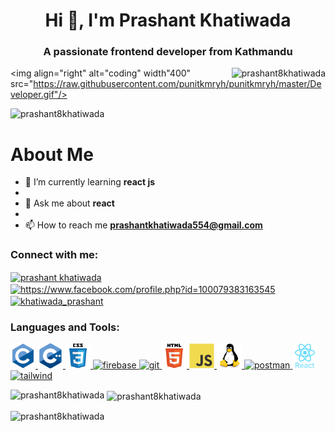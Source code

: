 <h1 align="center">Hi 👋, I'm Prashant Khatiwada</h1>
<h3 align="center">A passionate frontend developer from Kathmandu</h3>

<p><img align="right" src="https://raw.githubusercontent.com/punitkmryh/punitkmryh/master/Developer.gif"   alt="prashant8khatiwada" /></p>

<img align="right" alt="coding" width"400" src="https://raw.githubusercontent.com/punitkmryh/punitkmryh/master/Developer.gif"/>
<p align="left"> <img src="https://komarev.com/ghpvc/?username=prashant8khatiwada&label=Profile%20views&color=0e75b6&style=flat" alt="prashant8khatiwada" /> </p>

<h1> About Me </h1>

- 🌱 I’m currently learning **react js**
- 
- 💬 Ask me about **react**
- 
- 📫 How to reach me **prashantkhatiwada554@gmail.com**

<h3 align="left">Connect with me:</h3>
<p align="left">
<a href="[https://linkedin.com/in/prashant-khatiwada](https://www.linkedin.com/in/prashant-khatiwada-a0b99a184/)" target="blank"><img align="center" src="https://raw.githubusercontent.com/rahuldkjain/github-profile-readme-generator/master/src/images/icons/Social/linked-in-alt.svg" alt="prashant khatiwada" height="30" width="40" /></a>
<a href="https://www.facebook.com/profile.php?id=100079383163545" target="blank"><img align="center" src="https://raw.githubusercontent.com/rahuldkjain/github-profile-readme-generator/master/src/images/icons/Social/facebook.svg" alt="https://www.facebook.com/profile.php?id=100079383163545" height="30" width="40" /></a>
<a href="https://instagram.com/khatiwada_prashant" target="blank"><img align="center" src="https://raw.githubusercontent.com/rahuldkjain/github-profile-readme-generator/master/src/images/icons/Social/instagram.svg" alt="khatiwada_prashant" height="30" width="40" /></a>
</p>

<h3 align="left">Languages and Tools:</h3>
<p align="left"> <a href="https://www.cprogramming.com/" target="_blank" rel="noreferrer"> <img src="https://raw.githubusercontent.com/devicons/devicon/master/icons/c/c-original.svg" alt="c" width="40" height="40"/> </a> <a href="https://www.w3schools.com/cpp/" target="_blank" rel="noreferrer"> <img src="https://raw.githubusercontent.com/devicons/devicon/master/icons/cplusplus/cplusplus-original.svg" alt="cplusplus" width="40" height="40"/> </a> <a href="https://www.w3schools.com/css/" target="_blank" rel="noreferrer"> <img src="https://raw.githubusercontent.com/devicons/devicon/master/icons/css3/css3-original-wordmark.svg" alt="css3" width="40" height="40"/> </a> <a href="https://firebase.google.com/" target="_blank" rel="noreferrer"> <img src="https://www.vectorlogo.zone/logos/firebase/firebase-icon.svg" alt="firebase" width="40" height="40"/> </a> <a href="https://git-scm.com/" target="_blank" rel="noreferrer"> <img src="https://www.vectorlogo.zone/logos/git-scm/git-scm-icon.svg" alt="git" width="40" height="40"/> </a> <a href="https://www.w3.org/html/" target="_blank" rel="noreferrer"> <img src="https://raw.githubusercontent.com/devicons/devicon/master/icons/html5/html5-original-wordmark.svg" alt="html5" width="40" height="40"/> </a> <a href="https://developer.mozilla.org/en-US/docs/Web/JavaScript" target="_blank" rel="noreferrer"> <img src="https://raw.githubusercontent.com/devicons/devicon/master/icons/javascript/javascript-original.svg" alt="javascript" width="40" height="40"/> </a> <a href="https://www.linux.org/" target="_blank" rel="noreferrer"> <img src="https://raw.githubusercontent.com/devicons/devicon/master/icons/linux/linux-original.svg" alt="linux" width="40" height="40"/> </a> <a href="https://postman.com" target="_blank" rel="noreferrer"> <img src="https://www.vectorlogo.zone/logos/getpostman/getpostman-icon.svg" alt="postman" width="40" height="40"/> </a> <a href="https://reactjs.org/" target="_blank" rel="noreferrer"> <img src="https://raw.githubusercontent.com/devicons/devicon/master/icons/react/react-original-wordmark.svg" alt="react" width="40" height="40"/> </a> <a href="https://tailwindcss.com/" target="_blank" rel="noreferrer"> <img src="https://www.vectorlogo.zone/logos/tailwindcss/tailwindcss-icon.svg" alt="tailwind" width="40" height="40"/> </a> </p>

<p><img align="left" src="https://github-readme-stats.vercel.app/api/top-langs?username=prashant8khatiwada&show_icons=true&locale=en&layout=compact" alt="prashant8khatiwada" /></p>


<p>&nbsp;<img align="center" src="https://github-readme-stats.vercel.app/api?username=prashant8khatiwada&show_icons=true&locale=en" alt="prashant8khatiwada" /></p>


<p><img align="center" src="https://github-readme-streak-stats.herokuapp.com/?user=prashant8khatiwada&" alt="prashant8khatiwada" /></p>
